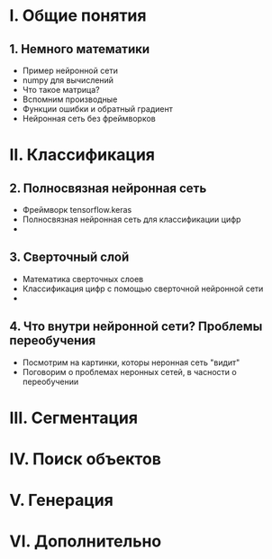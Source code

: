 # I. Общие понятия
## 1. Немного математики
 - Пример нейронной сети
 - numpy для вычислений
 - Что такое матрица?
 - Вспомним производные
 - Функции ошибки и обратный градиент
 - Нейронная сеть без фреймворков


# II. Классификация

## 2. Полносвязная нейронная сеть
- Фреймворк tensorflow.keras
- Полносвязная нейронная сеть для классификации цифр
- 
## 3. Сверточный слой
- Математика сверточных слоев
- Классификация цифр с помощью сверточной нейронной сети
- 
## 4. Что внутри нейронной сети? Проблемы переобучения
- Посмотрим на картинки, которы неронная сеть "видит"
- Поговорим о проблемах неронных сетей, в часности о переобучении


# III. Сегментация


# IV. Поиск объектов


# V. Генерация


# VI. Дополнительно
